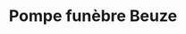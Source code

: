 ---
title: "Pompe funèbre Beuze"
url: /boussac/pompe-funebre-beuze/
shop: directeurs de funérailles
---